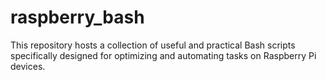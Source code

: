 # raspberry_bash
This repository hosts a collection of useful and practical Bash scripts specifically designed for optimizing and automating tasks on Raspberry Pi devices.
